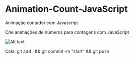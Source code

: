 # Animation-Count-JavaScript
Animação contador com Javascript


Crie animações de números para contagens com JavaScript


![Alt text](/../<mail>/animador-javascript.png?raw=true "Screenshot")


Cola: git add . && git commit -m "start" && git push
